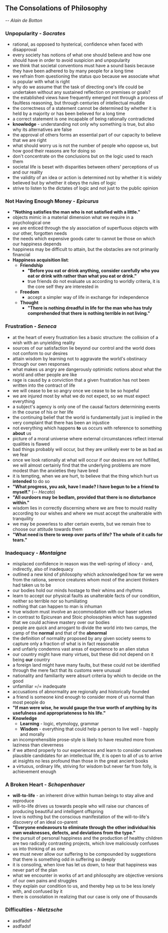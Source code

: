 ## The Consolations of Philosophy
-- *Alain de Botton*


### Unpopularity - *Socrates*
- rational, as opposed to hysterical, confidence when faced with disapproval
- every society has notions of what one should believe and how one should have in order to avoid suspicion and unpopularity
- we think that societal conventions must have a sound basis because they have been adhered to by many people for a long time
- we refrain from questioning the status quo because we associate what is popular with what is right
- why do we assume that the task of directing one's life could be undertaken without any sustained reflection on premises or goals?
- the established views have frequently emerged not through a process of faultless reasoning, but through centuries of intellectual muddle
- the correctness of a statement cannot be determined by whether it is held by a majority or has been believed for a long time
- a correct statement is one incapable of being rationally contradicted
- **knowledge** - understanding not only why something is true, but also why its alternatives are false
- the approval of others forms an essential part of our capacity to believe that we are right
- what should worry us is not the number of people who oppose us, but how good their reasons are for doing so
- don't concentrate on the conclusions but on the logic used to reach them
- societal life is beset with disparities between others' perceptions of us and our reality
- the validity of an idea or action is determined not by whether it is widely believed but by whether it obeys the rules of logic
- strive to listen to the dictates of logic and not just to the public opinion


### Not Having Enough Money - *Epicurus*
- **"Nothing satisfies the man who is not satisfied with a little."**
- objects mimic in a material dimension what we require in a psychological one
- we are enticed through the sly association of superfluous objects with our other, forgotten needs
- the needs which expensive goods cater to cannot be those on which our happiness depends
- happiness may be difficult to attain, but the obstacles are not primarily financial
- **Happiness acquisition list**:
  - **Friendship**
    - **"Before you eat or drink anything, consider carefully who you eat or drink with rather than what you eat or drink."**
    - true friends do not evaluate us according to worldly criteria, it is the core self they are interested in
  - **Freedom**
    - accept a simpler way of life in exchange for independence
  - **Thought**
    - **"There is nothing dreadful in life for the man who has truly comprehended that there is nothing terrible in not living."**


### Frustration - *Seneca*
- at the heart of every frustration lies a basic structure: the collision of a wish with an unyielding reality
- sources of our satisfaction lie beyond our control and the world does not conform to our desires
- attain wisdom by learning not to aggravate the world's obstinacy through our own responses
- what makes us angry are dangerously optimistic notions about what the world and other people are like
- rage is causd by a conviction that a given frustration has not been written into the contract of life
- we will cease to be so angry once we cease to be so hopeful
- we are injured most by what we do not expect, so we must expect everything
- a subject's agency is only one of the causal factors determining events in the course of his or her life
- the continuing belief that the world is fundamentally just is implied in the very complaint that there has been an injustice
- not everything which happens **to** us occurs with reference to something **about** us
- picture of a moral universe where external circumstances reflect internal qualities is flawed
- bad things probably will occur, but they are unlikely ever to be as bad as we fear
- once we look rationally at what will occur if our desires are not fulfilled, we will almost certainly find that the underlying problems are more modest than the anxieties they have bred
- it is tempting, when we are hurt, to believe that the thing which hurt us **intended** to do so
- **"What progress, you ask, have I made? I have begun to be a friend to myself."** (-- *Hecato*)
- **"All ourdoors may be bedlam, provided that there is no disturbance within."**
- wisdom lies in correctly discerning where we are free to mould reality according to our wishes and where we must accept the unalterable with tranquility
- we may be powerless to alter certain events, but we remain free to choose our attitude towards them
- **"What need is there to weep over parts of life? The whole of it calls for tears."**


### Inadequacy - *Montaigne*
- misplaced confidence in reason was the well-spring of idiocy - and, indirectly, also of inadequacy
- outlined a new kind of philosophy which acknowledged how far we were from the rationa, serence creatures whom most of the ancient thinkers had taken us to be
- our bodies hold our minds hostage to their whims and rhythms
- learn to accept our physical faults as unalterable facts of our condition, neither so terrible nor so humiliating
- nothing that can happen to man is inhuman
- true wisdom must involve an accommodation with our baser selves
- in contrast to Epicurean and Stoic pholosophies which has suggested that we could achieve mastery over our bodies
- people are quick and arrogant to divide the world into two camps, the camp of the **normal** and that of the **abnormal**
- the definition of normality proposed by any given society seems to capture only a fraction of what is in fact reasonable
- and unfairly condemns vast areas of experience to an alien status
- our country might have many virtues, but these did not depend on it being **our** country
- a foreign land might have many faults, but these could not be identified through the mere fact that its customs were unusual
- nationality and familiarity were absurt criteria by which to decide on the good
- unfamiliar =/= inadequate
- accusations of abnormality are regionally and historically founded
- a friend is someone kind enough to consider more of us normal than most people do
- **"If man were wise, he would gauge the true worth of anything by its usefulness and appropriateness to his life."**
- **Knowledge**
  - **Learning** - logic, etymology, grammar
  - **Wisdom** - everything that could help a person to live well - happily and morally
- an incomprehensible prose-style is likely to have resulted more from laziness than cleverness
- if we attend properly to our experiences and learn to consider ourselves plausible candidates for an intellectual life, it is open to all of us to arrive at insights no less profound than those in the great ancient books
- a virtuous, ordinary life, striving for wisdom but never far from folly, is achievement enough


### A Broken Heart - *Schopenhauer*
- **will-to-life** - an inherent drive within human beings to stay alive and reproduce
- will-to-life drives us towards people who will raise our chances of producing beautiful and intelligent offspring
- love is nothing but the conscious manifestation of the will-to-life's discovery of an ideal co-parent
- **"Everyone endeavours to eliminate through the other individual his own weaknesses, defects, and deviations from the type."**
- the pursuit of personal happiness and the production of healthy children are two radically contrasting projects, which love maliciously confuses us into thinking of as one
- we must never allow our suffering to be compounded by suggestions that there is something odd in suffering so deeply
- it is consoling, when love has let us down, to hear that happiness was never part of the plan
- what we encounter in works of art and philosophy are objective versions of our own pains and struggles
- they explain our condition to us, and thereby hep us to be less lonely with, and confused by it
- there is consolation in realizing that our case is only one of thousands


### Difficulties - *Nietzsche*
- asdfadsf
- asdfadsf

